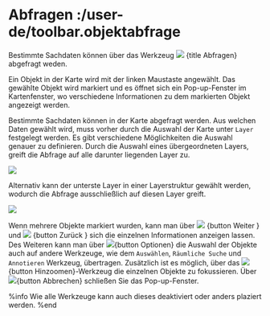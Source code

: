 # Abfragen :/user-de/toolbar.objektabfrage

Bestimmte Sachdaten können über das Werkzeug ![](gbd-icon-abfrage-01.svg) {title Abfragen} abgefragt weden.

Ein Objekt in der Karte wird mit der linken Maustaste angewählt.
Das gewählte Objekt wird markiert und es öffnet sich ein Pop-up-Fenster im Kartenfenster, wo verschiedene Informationen zu dem markierten Objekt angezeigt werden.

Bestimmte Sachdaten können in der Karte abgefragt werden. Aus welchen Daten gewählt wird, muss vorher durch die Auswahl der Karte unter ``Layer`` festgelegt werden.
Es gibt verschiedene Möglichkeiten die Auswahl genauer zu definieren.
Durch die Auswahl eines übergeordneten Layers, greift die Abfrage auf alle darunter liegenden Layer zu.

![](mouseover_identification_1.png)
  

Alternativ kann der unterste Layer in einer Layerstruktur gewählt werden, wodurch die Abfrage ausschließlich auf diesen Layer greift.

![](mouseover_identification_2.png)

Wenn mehrere Objekte markiert wurden, kann man über ![](baseline-chevron_right-24px.svg) {button Weiter } und ![](baseline-keyboard_arrow_left-24px.svg) {button Zurück } sich die einzelnen Informationen anzeigen lassen.
Des Weiteren kann man über ![](round-settings-24px.svg){button Optionen} die Auswahl der Objekte auch auf andere Werkzeuge, wie dem ``Auswählen``, ``Räumliche Suche`` und ``Annotieren`` Werkzeug, übertragen.
Zusätzlich ist es möglich, über das ![](zoom-in-24px.svg) {button Hinzoomen}-Werkzeug die einzelnen Objekte zu fokussieren. Über ![](baseline-close-24px.svg){button Abbrechen} schließen Sie das Pop-up-Fenster.

%info
  Wie alle Werkzeuge kann auch dieses deaktiviert oder anders plaziert werden.
%end
